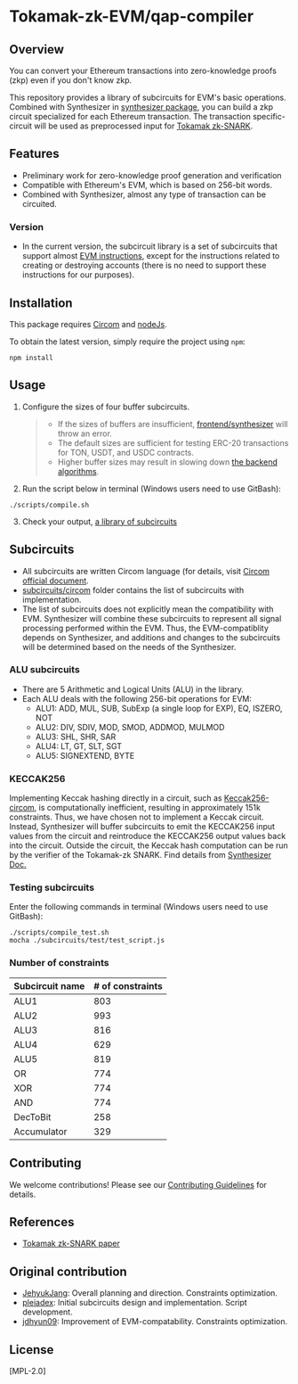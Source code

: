 # Tokamak-zk-EVM/qap-compiler

## Overview
You can convert your Ethereum transactions into zero-knowledge proofs (zkp) even if you don't know zkp.

This repository provides a library of subcircuits for EVM's basic operations. Combined with Synthesizer in [synthesizer package](../synthesizer), you can build a zkp circuit specialized for each Ethereum transaction. The transaction specific-circuit will be used as preprocessed input for [Tokamak zk-SNARK](https://eprint.iacr.org/2024/507).

## Features
- Preliminary work for zero-knowledge proof generation and verification
- Compatible with Ethereum's EVM, which is based on 256-bit words.
- Combined with Synthesizer, almost any type of transaction can be circuited.

### Version
- In the current version, the subcircuit library is a set of subcircuits that support almost [EVM instructions](https://www.evm.codes/), except for the instructions related to creating or destroying accounts (there is no need to support these instructions for our purposes).

## Installation

This package requires [Circom](https://docs.circom.io/getting-started/installation) and [nodeJs](https://nodejs.org).

To obtain the latest version, simply require the project using `npm`:

```shell
npm install
```

## Usage
1. Configure the sizes of four buffer subcircuits.
   > - If the sizes of buffers are insufficient, [frontend/synthesizer](../synthesizer) will throw an error.
   > - The default sizes are sufficient for testing ERC-20 transactions for TON, USDT, and USDC contracts.
   > - Higher buffer sizes may result in slowing down [the backend algorithms](../../backend).
2. Run the script below in terminal (Windows users need to use GitBash):
```shell
./scripts/compile.sh
```
3. Check your output, [a library of subcircuits](./subcircuits/library) 

## Subcircuits
- All subcircuits are written Circom language (for details, visit [Circom official document](https://docs.circom.io/).
- [subcircuits/circom](./subcircuits/circom) folder contains the list of subcircuits with implementation.
- The list of subcircuits does not explicitly mean the compatibility with EVM. Synthesizer will combine these subcircuits to represent all signal processing performed within the EVM. Thus, the EVM-compatiblity depends on Synthesizer, and additions and changes to the subcircuits will be determined based on the needs of the Synthesizer.

### ALU subcircuits
- There are 5 Arithmetic and Logical Units (ALU) in the library.
- Each ALU deals with the following 256-bit operations for EVM:
   - ALU1: ADD, MUL, SUB, SubExp (a single loop for EXP), EQ, ISZERO, NOT
   - ALU2: DIV, SDIV, MOD, SMOD, ADDMOD, MULMOD
   - ALU3: SHL, SHR, SAR
   - ALU4: LT, GT, SLT, SGT
   - ALU5: SIGNEXTEND, BYTE
### KECCAK256
Implementing Keccak hashing directly in a circuit, such as [Keccak256-circom](https://github.com/vocdoni/keccak256-circom), is computationally inefficient, resulting in approximately 151k constraints. Thus, we have chosen not to implement a Keccak circuit. Instead, Synthesizer will buffer subcircuits to emit the KECCAK256 input values from the circuit and reintroduce the KECCAK256 output values back into the circuit. Outside the circuit, the Keccak hash computation can be run by the verifier of the Tokamak-zk SNARK. Find details from [Synthesizer Doc.](https://tokamak-network-zk-evm.gitbook.io/tokamak-network-zk-evm)
### Testing subcircuits
Enter the following commands in terminal (Windows users need to use GitBash):
```shell
./scripts/compile_test.sh
mocha ./subcircuits/test/test_script.js
```

### Number of constraints

| Subcircuit name | # of constraints |
|-----------------|------------------|
| ALU1            | 803              |
| ALU2            | 993              |
| ALU3            | 816              |
| ALU4            | 629              |
| ALU5            | 819              |
| OR              | 774              |
| XOR             | 774              |
| AND             | 774              |
| DecToBit        | 258              |
| Accumulator     | 329              |

## Contributing
We welcome contributions! Please see our [Contributing Guidelines](../../../CONTRIBUTING.md) for details.

## References
- [Tokamak zk-SNARK paper](https://eprint.iacr.org/2024/507)

## Original contribution
- [JehyukJang](https://github.com/JehyukJang): Overall planning and direction. Constraints optimization.
- [pleiadex](https://github.com/pleiadex): Initial subcircuits design and implementation. Script development.
- [jdhyun09](https://github.com/jdhyun09): Improvement of EVM-compatability. Constraints optimization.

## License
[MPL-2.0]
